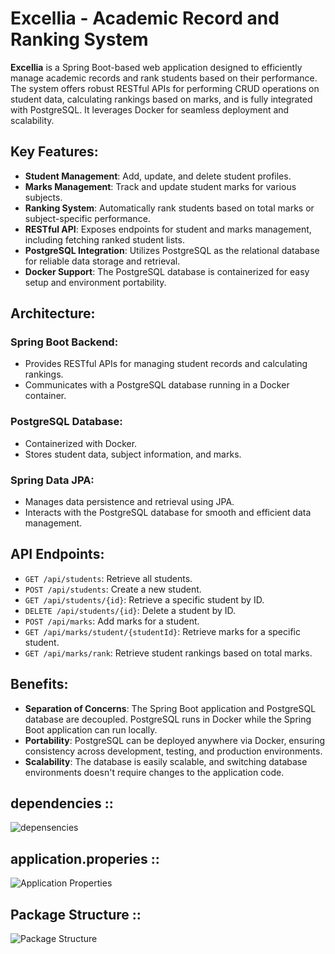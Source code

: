 # **Excellia - Academic Record and Ranking System**

**Excellia** is a Spring Boot-based web application designed to efficiently manage academic records and rank students based on their performance. The system offers robust RESTful APIs for performing CRUD operations on student data, calculating rankings based on marks, and is fully integrated with PostgreSQL. It leverages Docker for seamless deployment and scalability.

## **Key Features**:
- **Student Management**: Add, update, and delete student profiles.
- **Marks Management**: Track and update student marks for various subjects.
- **Ranking System**: Automatically rank students based on total marks or subject-specific performance.
- **RESTful API**: Exposes endpoints for student and marks management, including fetching ranked student lists.
- **PostgreSQL Integration**: Utilizes PostgreSQL as the relational database for reliable data storage and retrieval.
- **Docker Support**: The PostgreSQL database is containerized for easy setup and environment portability.

## **Architecture**:
### **Spring Boot Backend**:
- Provides RESTful APIs for managing student records and calculating rankings.
- Communicates with a PostgreSQL database running in a Docker container.

### **PostgreSQL Database**:
- Containerized with Docker.
- Stores student data, subject information, and marks.

### **Spring Data JPA**:
- Manages data persistence and retrieval using JPA.
- Interacts with the PostgreSQL database for smooth and efficient data management.

## **API Endpoints**:

- `GET /api/students`: Retrieve all students.
- `POST /api/students`: Create a new student.
- `GET /api/students/{id}`: Retrieve a specific student by ID.
- `DELETE /api/students/{id}`: Delete a student by ID.
- `POST /api/marks`: Add marks for a student.
- `GET /api/marks/student/{studentId}`: Retrieve marks for a specific student.
- `GET /api/marks/rank`: Retrieve student rankings based on total marks.

## **Benefits**:
- **Separation of Concerns**: The Spring Boot application and PostgreSQL database are decoupled. PostgreSQL runs in Docker while the Spring Boot application can run locally.
- **Portability**: PostgreSQL can be deployed anywhere via Docker, ensuring consistency across development, testing, and production environments.
- **Scalability**: The database is easily scalable, and switching database environments doesn't require changes to the application code.


## dependencies ::

![depensencies](https://github.com/user-attachments/assets/f0e98362-8cc4-46f0-99e5-a81715ac3c0b)


## application.properies ::

![Application Properties](https://github.com/user-attachments/assets/c82cd27f-2fbc-43f6-a372-c66d58c2198b)


## Package Structure :: 

![Package Structure](https://github.com/user-attachments/assets/24bcc0ce-8510-4b94-938e-234e6011d62f)


